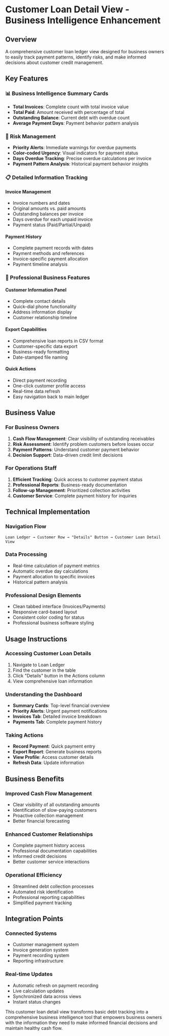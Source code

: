 # Customer Loan Detail View - Business Intelligence Enhancement

## Overview
A comprehensive customer loan ledger view designed for business owners to easily track payment patterns, identify risks, and make informed decisions about customer credit management.

## Key Features

### 📊 Business Intelligence Summary Cards
- **Total Invoices**: Complete count with total invoice value
- **Total Paid**: Amount received with percentage of total
- **Outstanding Balance**: Current debt with overdue count
- **Average Payment Days**: Payment behavior pattern analysis

### 🚨 Risk Management
- **Priority Alerts**: Immediate warnings for overdue payments
- **Color-coded Urgency**: Visual indicators for payment status
- **Days Overdue Tracking**: Precise overdue calculations per invoice
- **Payment Pattern Analysis**: Historical payment behavior insights

### 📋 Detailed Information Tracking

#### Invoice Management
- Invoice numbers and dates
- Original amounts vs. paid amounts
- Outstanding balances per invoice
- Days overdue for each unpaid invoice
- Payment status (Paid/Partial/Unpaid)

#### Payment History
- Complete payment records with dates
- Payment methods and references
- Invoice-specific payment allocation
- Payment timeline analysis

### 💼 Professional Business Features

#### Customer Information Panel
- Complete contact details
- Quick-dial phone functionality
- Address information display
- Customer relationship timeline

#### Export Capabilities
- Comprehensive loan reports in CSV format
- Customer-specific data export
- Business-ready formatting
- Date-stamped file naming

#### Quick Actions
- Direct payment recording
- One-click customer profile access
- Real-time data refresh
- Easy navigation back to main ledger

## Business Value

### For Business Owners
1. **Cash Flow Management**: Clear visibility of outstanding receivables
2. **Risk Assessment**: Identify problem customers before losses occur
3. **Payment Patterns**: Understand customer payment behavior
4. **Decision Support**: Data-driven credit limit decisions

### For Operations Staff
1. **Efficient Tracking**: Quick access to customer payment status
2. **Professional Reports**: Business-ready documentation
3. **Follow-up Management**: Prioritized collection activities
4. **Customer Service**: Complete payment history for inquiries

## Technical Implementation

### Navigation Flow
```
Loan Ledger → Customer Row → "Details" Button → Customer Loan Detail View
```

### Data Processing
- Real-time calculation of payment metrics
- Automatic overdue day calculations
- Payment allocation to specific invoices
- Historical pattern analysis

### Professional Design Elements
- Clean tabbed interface (Invoices/Payments)
- Responsive card-based layout
- Consistent color coding for status
- Professional business software styling

## Usage Instructions

### Accessing Customer Loan Details
1. Navigate to Loan Ledger
2. Find the customer in the table
3. Click "Details" button in the Actions column
4. View comprehensive loan information

### Understanding the Dashboard
- **Summary Cards**: Top-level financial overview
- **Priority Alerts**: Urgent payment notifications
- **Invoices Tab**: Detailed invoice breakdown
- **Payments Tab**: Complete payment history

### Taking Actions
- **Record Payment**: Quick payment entry
- **Export Report**: Generate business reports
- **View Profile**: Access customer details
- **Refresh Data**: Update information

## Business Benefits

### Improved Cash Flow Management
- Clear visibility of all outstanding amounts
- Identification of slow-paying customers
- Proactive collection management
- Better financial forecasting

### Enhanced Customer Relationships
- Complete payment history access
- Professional documentation capabilities
- Informed credit decisions
- Better customer service interactions

### Operational Efficiency
- Streamlined debt collection processes
- Automated risk identification
- Professional reporting capabilities
- Simplified payment tracking

## Integration Points

### Connected Systems
- Customer management system
- Invoice generation system
- Payment recording system
- Reporting infrastructure

### Real-time Updates
- Automatic refresh on payment recording
- Live calculation updates
- Synchronized data across views
- Instant status changes

This customer loan detail view transforms basic debt tracking into a comprehensive business intelligence tool that empowers business owners with the information they need to make informed financial decisions and maintain healthy cash flow.
